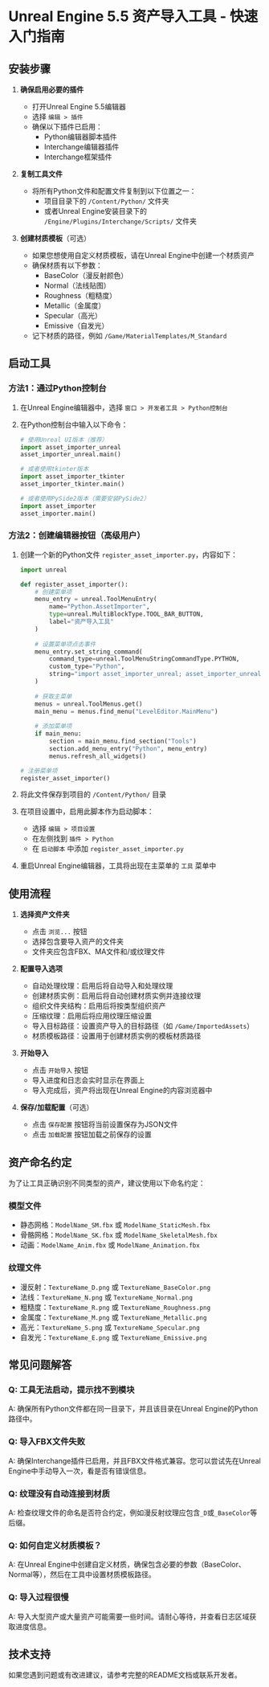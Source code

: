 # Unreal Engine 5.5 资产导入工具 - 快速入门指南

## 安装步骤

1. **确保启用必要的插件**
   - 打开Unreal Engine 5.5编辑器
   - 选择 `编辑 > 插件`
   - 确保以下插件已启用：
     - Python编辑器脚本插件
     - Interchange编辑器插件
     - Interchange框架插件

2. **复制工具文件**
   - 将所有Python文件和配置文件复制到以下位置之一：
     - 项目目录下的 `/Content/Python/` 文件夹
     - 或者Unreal Engine安装目录下的 `/Engine/Plugins/Interchange/Scripts/` 文件夹

3. **创建材质模板**（可选）
   - 如果您想使用自定义材质模板，请在Unreal Engine中创建一个材质资产
   - 确保材质有以下参数：
     - BaseColor（漫反射颜色）
     - Normal（法线贴图）
     - Roughness（粗糙度）
     - Metallic（金属度）
     - Specular（高光）
     - Emissive（自发光）
   - 记下材质的路径，例如 `/Game/MaterialTemplates/M_Standard`

## 启动工具

### 方法1：通过Python控制台

1. 在Unreal Engine编辑器中，选择 `窗口 > 开发者工具 > Python控制台`
2. 在Python控制台中输入以下命令：

   ```python
   # 使用Unreal UI版本（推荐）
   import asset_importer_unreal
   asset_importer_unreal.main()
   
   # 或者使用tkinter版本
   import asset_importer_tkinter
   asset_importer_tkinter.main()
   
   # 或者使用PySide2版本（需要安装PySide2）
   import asset_importer
   asset_importer.main()
   ```

### 方法2：创建编辑器按钮（高级用户）

1. 创建一个新的Python文件 `register_asset_importer.py`，内容如下：

   ```python
   import unreal
   
   def register_asset_importer():
       # 创建菜单项
       menu_entry = unreal.ToolMenuEntry(
           name="Python.AssetImporter",
           type=unreal.MultiBlockType.TOOL_BAR_BUTTON,
           label="资产导入工具"
       )
       
       # 设置菜单项点击事件
       menu_entry.set_string_command(
           command_type=unreal.ToolMenuStringCommandType.PYTHON,
           custom_type="Python",
           string="import asset_importer_unreal; asset_importer_unreal.main()"
       )
       
       # 获取主菜单
       menus = unreal.ToolMenus.get()
       main_menu = menus.find_menu("LevelEditor.MainMenu")
       
       # 添加菜单项
       if main_menu:
           section = main_menu.find_section("Tools")
           section.add_menu_entry("Python", menu_entry)
           menus.refresh_all_widgets()
   
   # 注册菜单项
   register_asset_importer()
   ```

2. 将此文件保存到项目的 `/Content/Python/` 目录
3. 在项目设置中，启用此脚本作为启动脚本：
   - 选择 `编辑 > 项目设置`
   - 在左侧找到 `插件 > Python`
   - 在 `启动脚本` 中添加 `register_asset_importer.py`
4. 重启Unreal Engine编辑器，工具将出现在主菜单的 `工具` 菜单中

## 使用流程

1. **选择资产文件夹**
   - 点击 `浏览...` 按钮
   - 选择包含要导入资产的文件夹
   - 文件夹应包含FBX、MA文件和/或纹理文件

2. **配置导入选项**
   - 自动处理纹理：启用后将自动导入和处理纹理
   - 创建材质实例：启用后将自动创建材质实例并连接纹理
   - 组织文件夹结构：启用后将按类型组织资产
   - 压缩纹理：启用后将应用纹理压缩设置
   - 导入目标路径：设置资产导入的目标路径（如 `/Game/ImportedAssets`）
   - 材质模板路径：设置用于创建材质实例的模板材质路径

3. **开始导入**
   - 点击 `开始导入` 按钮
   - 导入进度和日志会实时显示在界面上
   - 导入完成后，资产将出现在Unreal Engine的内容浏览器中

4. **保存/加载配置**（可选）
   - 点击 `保存配置` 按钮将当前设置保存为JSON文件
   - 点击 `加载配置` 按钮加载之前保存的设置

## 资产命名约定

为了让工具正确识别不同类型的资产，建议使用以下命名约定：

### 模型文件

- 静态网格：`ModelName_SM.fbx` 或 `ModelName_StaticMesh.fbx`
- 骨骼网格：`ModelName_SK.fbx` 或 `ModelName_SkeletalMesh.fbx`
- 动画：`ModelName_Anim.fbx` 或 `ModelName_Animation.fbx`

### 纹理文件

- 漫反射：`TextureName_D.png` 或 `TextureName_BaseColor.png`
- 法线：`TextureName_N.png` 或 `TextureName_Normal.png`
- 粗糙度：`TextureName_R.png` 或 `TextureName_Roughness.png`
- 金属度：`TextureName_M.png` 或 `TextureName_Metallic.png`
- 高光：`TextureName_S.png` 或 `TextureName_Specular.png`
- 自发光：`TextureName_E.png` 或 `TextureName_Emissive.png`

## 常见问题解答

### Q: 工具无法启动，提示找不到模块
A: 确保所有Python文件都在同一目录下，并且该目录在Unreal Engine的Python路径中。

### Q: 导入FBX文件失败
A: 确保Interchange插件已启用，并且FBX文件格式兼容。您可以尝试先在Unreal Engine中手动导入一次，看是否有错误信息。

### Q: 纹理没有自动连接到材质
A: 检查纹理文件的命名是否符合约定，例如漫反射纹理应包含`_D`或`_BaseColor`等后缀。

### Q: 如何自定义材质模板？
A: 在Unreal Engine中创建自定义材质，确保包含必要的参数（BaseColor、Normal等），然后在工具中设置材质模板路径。

### Q: 导入过程很慢
A: 导入大型资产或大量资产可能需要一些时间。请耐心等待，并查看日志区域获取进度信息。

## 技术支持

如果您遇到问题或有改进建议，请参考完整的README文档或联系开发者。
